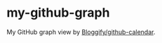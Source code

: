 # my-github-graph

My GitHub graph view by [Bloggify/github-calendar](https://github.com/Bloggify/github-calendar/).
